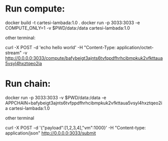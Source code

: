 # Run compute:

docker build -t cartesi-lambada:1.0 .
docker run -p 3033:3033 -e COMPUTE_ONLY=1 -v $PWD/data:/data cartesi-lambada:1.0

other terminal:

curl -X POST -d 'echo hello world' -H "Content-Type: application/octet-stream" -v http://0.0.0.0:3033/compute/bafybeigt3ajnts6tvfppdfhrhcibmpkuk2vfkttaua5vsyl4hxztqeo2ia

# Run chain:

docker run -p 3033:3033 -v $PWD/data:/data -e APPCHAIN=bafybeigt3ajnts6tvfppdfhrhcibmpkuk2vfkttaua5vsyl4hxztqeo2ia  cartesi-lambada:1.0

other terminal

curl -X POST -d '{"payload":[1,2,3,4],"vm":1000}' -H "Content-type: application/json" http://0.0.0.0:3033/submit
